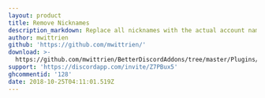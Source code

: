 ```yaml
---
layout: product
title: Remove Nicknames
description_markdown: Replace all nicknames with the actual account names.
author: mwittrien
github: 'https://github.com/mwittrien/'
download: >-
  https://github.com/mwittrien/BetterDiscordAddons/tree/master/Plugins/RemoveNicknames
support: 'https://discordapp.com/invite/Z7PBux5'
ghcommentid: '128'
date: 2018-10-25T04:11:01.519Z
---
```


